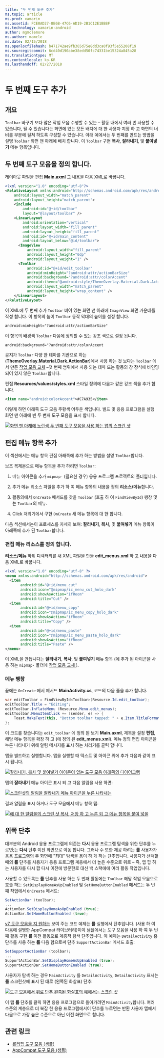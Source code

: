 ```yaml
---
title: "두 번째 도구 추가"
ms.topic: article
ms.prod: xamarin
ms.assetid: FCE0AD27-8B6B-47C6-AD19-2B1C12E1BBBF
ms.technology: xamarin-android
author: mgmclemore
ms.author: mamcle
ms.date: 02/15/2018
ms.openlocfilehash: b471742ae9fb365d75e8dd3ca0f93f5e55208f19
ms.sourcegitcommit: 6cd40d190abe38edd50fc74331be15324a845a28
ms.translationtype: MT
ms.contentlocale: ko-KR
ms.lasthandoff: 02/27/2018
---
```

# <a name="adding-a-second-toolbar"></a>두 번째 도구 추가

<a name="overview" />

## <a name="overview"></a>개요 

`Toolbar` 바꾸기 보다 많은 작업 모음 수행할 수 있는 &ndash; 활동 내에서 여러 번 사용할 수 있습니다, 될 수 있습니다는 화면에 있는 모든 배치에 대 한 사용자 지정 하 고 화면의 너비를 부분에 걸쳐 하도록 구성할 수 있습니다. 아래 예에서는 두 번째를 만드는 방법을 설명 `Toolbar` 화면 맨 아래에 배치 합니다. 이 `Toolbar` 구현 **복사**, **잘라내기**, 및 **붙여넣기** 메뉴 항목입니다. 

<a name="define_second" />

## <a name="define-the-second-toolbar"></a>두 번째 도구 모음을 정의 합니다. 

레이아웃 파일을 편집 **Main.axml** 그 내용을 다음 XML로 바꿉니다.

```xml
<?xml version="1.0" encoding="utf-8"?>
<RelativeLayout xmlns:android="http://schemas.android.com/apk/res/android"
    android:layout_width="match_parent"
    android:layout_height="match_parent">
    <include
        android:id="@+id/toolbar"
        layout="@layout/toolbar" />
    <LinearLayout
        android:orientation="vertical"
        android:layout_width="fill_parent"
        android:layout_height="fill_parent"
        android:id="@+id/main_content"
        android:layout_below="@id/toolbar">
      <ImageView
          android:layout_width="fill_parent"
          android:layout_height="0dp"
          android:layout_weight="1" />
      <Toolbar
          android:id="@+id/edit_toolbar"
          android:minHeight="?android:attr/actionBarSize"
          android:background="?android:attr/colorAccent"
          android:theme="@android:style/ThemeOverlay.Material.Dark.ActionBar"
          android:layout_width="match_parent"
          android:layout_height="wrap_content" />
    </LinearLayout>
</RelativeLayout>
```

이 XML에 두 번째 추가 `Toolbar` 비어 있는 화면 맨 아래에 `ImageView` 화면 가운데를 작성 합니다. 이 항목의 높이 `Toolbar` 동작 막대의 높이를 설정 합니다. 

```xml
android:minHeight="?android:attr/actionBarSize"
```

이 항목의 배경색 `Toolbar` 다음에 정의할 수 있는 강조 색으로 설정 됩니다.

```xml
android:background="?android:attr/colorAccent
```

공지가 `Toolbar` 다양 한 테마를 기반으로 하는 (**ThemeOverlay.Material.Dark.ActionBar**)에서 사용 하는 것 보다는 `Toolbar` 에서 만든 [작업 모음 교체](~/android/user-interface/controls/tool-bar/replacing-the-action-bar.md) &ndash;첫 번째 범위에서 사용 되는 테마 또는 활동의 창 장식에 바인딩되어 있지 않은 `Toolbar`합니다.

편집 **Resources/values/styles.xml** 스타일 정의에 다음과 같은 강조 색을 추가 합니다. 

```xml
<item name="android:colorAccent">#C7A935</item>
```

이렇게 하면 아래쪽 도구 모음 주황색 어두운 색입니다. 빌드 및 응용 프로그램을 실행 화면 맨 아래에 빈 두 번째 도구 모음을 표시 합니다. 

[![화면 맨 아래에 노란색 두 번째 도구 모음을 사용 하는 앱의 스크린 샷](adding-a-second-toolbar-images/01-second-toolbar-sml.png)](adding-a-second-toolbar-images/01-second-toolbar.png)


<a name="second_menus" />
 
## <a name="add-edit-menu-items"></a>편집 메뉴 항목 추가 

이 섹션에서는 메뉴 항목 편집 아래쪽에 추가 하는 방법을 설명 `Toolbar`합니다. 

보조 복제본으로 메뉴 항목을 추가 하려면 `Toolbar`: 

1.  메뉴 아이콘을 추가 `mipmap-` (필요한 경우) 응용 프로그램 프로젝트의 폴더입니다.

2.  추가 메뉴 리소스 파일을 추가 하 여 메뉴 항목의 내용을 정의 **리소스/메뉴**합니다. 

3.  활동의에서 `OnCreate` 메서드를 찾을 `Toolbar` (호출 하 여 `FindViewById`) 팽창 및는 `Toolbar`의 메뉴.

4.  Click 처리기에서 구현 `OnCreate` 새 메뉴 항목에 대 한 합니다. 

다음 섹션에서는이 프로세스를 자세히 보여: **잘라내기**, **복사**, 및 **붙여넣기** 메뉴 항목이 아래쪽에 추가 된 `Toolbar`합니다. 


<a name="second_resource" />

### <a name="define-the-edit-menu-resource"></a>편집 메뉴 리소스를 정의 합니다.

**리소스/메뉴** 하위 디렉터리를 새 XML 파일을 만들 **edit_menus.xml** 하 고 내용을 다음 XML로 바꿉니다.

```xml
<?xml version="1.0" encoding="utf-8" ?>
<menu xmlns:android="http://schemas.android.com/apk/res/android">
  <item
       android:id="@+id/menu_cut"
       android:icon="@mipmap/ic_menu_cut_holo_dark"
       android:showAsAction="ifRoom"
       android:title="Cut" />
  <item
       android:id="@+id/menu_copy"
       android:icon="@mipmap/ic_menu_copy_holo_dark"
       android:showAsAction="ifRoom"
       android:title="Copy" />
  <item
       android:id="@+id/menu_paste"
       android:icon="@mipmap/ic_menu_paste_holo_dark"
       android:showAsAction="ifRoom"
       android:title="Paste" />
</menu>
```

이 XML을 만듭니다는 **잘라내기**, **복사**, 및 **붙여넣기** 메뉴 항목 (에 추가 된 아이콘을 사용 하는 `mipmap-` 폴더에 [작업 모음 교체 ](~/android/user-interface/controls/tool-bar/replacing-the-action-bar.md)).


<a name="inflate_menus" />

### <a name="inflate-the-menus"></a>메뉴 팽창

끝에는 `OnCreate` 에서 메서드 **MainActivity.cs**, 코드의 다음 줄을 추가 합니다. 

```csharp
var editToolbar = FindViewById<Toolbar>(Resource.Id.edit_toolbar);
editToolbar.Title = "Editing";
editToolbar.InflateMenu (Resource.Menu.edit_menus);
editToolbar.MenuItemClick += (sender, e) => {
    Toast.MakeText(this, "Bottom toolbar tapped: " + e.Item.TitleFormatted, ToastLength.Short).Show();
};
```

이 코드를 찾습니다는 `edit_toolbar` 에 정의 된 보기 **Main.axml**, 제목을 설정 **편집**, 해당 메뉴 항목을 확장 하 고 (에 정의 된 **edit_menus.xml**). 메뉴 정의 편집 아이콘을 누른 나타내기 위해 알림 메시지를 표시 하는 처리기를 클릭 합니다. 

앱을 빌드하고 실행합니다. 앱을 실행할 때 텍스트 및 아이콘 위에 추가 다음과 같이 표시 됩니다. 

[![잘라내기, 복사 및 붙여넣기 아이콘이 있는 도구 모음 아래쪽의 다이어그램](adding-a-second-toolbar-images/02-bottom-toolbar-sml.png)](adding-a-second-toolbar-images/02-bottom-toolbar.png)

탭의 **잘라내기** 메뉴 아이콘 표시 되 고 다음 알림을 사용 하면: 

[![스크린샷의 알림을 잘라내기 메뉴 아이콘을 누른 나타내는](adding-a-second-toolbar-images/03-bottom-tapped-sml.png)](adding-a-second-toolbar-images/03-bottom-tapped.png)

결과 알림을 표시 하거나 도구 모음에서 메뉴 항목 탭: 

[![에 대 한 알림을의 스크린 샷 복사, 저장 하 고 누른 되 고 메뉴 항목을 붙여 넣을](adding-a-second-toolbar-images/04-menu-action-sml.png)](adding-a-second-toolbar-images/04-menu-action.png)


<a name="up_button" />

## <a name="the-up-button"></a>위쪽 단추 

대부분의 Android 응용 프로그램에 의존는 **다시** 응용 프로그램 탐색을 위한 단추를 누르면;는 **다시** 단추 이전 화면으로 이동 합니다.
그러나 수 또한 제공 하려는 **를** 사용자가 응용 프로그램의 주 화면에 "최대" 탐색을 용이 하 게 하는 단추입니다. 사용자가 선택할 때의 **를** 단추를 사용자가 응용 프로그램 계층에서 더 높은 수준으로 위로 &ndash; 즉, 앱 팝 하는 사용자를 다시 팝 다시 이전에 방문한로 대신 백 스택에에 여러 활동 작업입니다. 

사용할 수 있도록는 **를** 단추를 사용 하는 두 번째 활동에는 `Toolbar` 해당 작업 모음으로 호출 하는 `SetDisplayHomeAsUpEnabled` 및 `SetHomeButtonEnabled` 메서드는 두 번째 작업에서 `OnCreate` 메서드:

```csharp
SetActionBar (toolbar);
...
ActionBar.SetDisplayHomeAsUpEnabled (true);
ActionBar.SetHomeButtonEnabled (true);
```

[v7 도구 모음을 지 원하는](https://developer.xamarin.com/samples/monodroid/Supportv7/AppCompat/Toolbar/) 보여 주는 코드 예제는 **를** 실행에서 단추입니다. (사용 하 여 다음에 설명한 AppCompat 라이브러리)이이 샘플에서는 도구 모음을 사용 하 여 두 번째 활동 구현 **를** 이전 활동으로 계층적 탐색 단추입니다. 이 예제는 `DetailActivity` 홈 단추를 사용 하는 **를** 다음 함으로써 단추 `SupportActionBar` 메서드 호출: 

```csharp
SetSupportActionBar (toolbar);
...
SupportActionBar.SetDisplayHomeAsUpEnabled (true);
SupportActionBar.SetHomeButtonEnabled (true);
```

사용자가 탐색 하는 경우 `MainActivity` 를 `DetailActivity`, `DetailActivity` 표시는 **를** 스크린샷에 표시 된 대로 (왼쪽된 화살표) 단추:

[![도구 모음에서 위로 단추 왼쪽된 화살표의 예에서는 스크린 샷](adding-a-second-toolbar-images/05-up-button-sml.png)](adding-a-second-toolbar-images/05-up-button.png)

이 탭 **를** 단추를 클릭 하면 응용 프로그램으로 돌아가려면 `MainActivity`합니다. 여러 수준의 계층으로 더 복잡 한 응용 프로그램에서이 단추를 누르면는 반환 사용자 앱에서 다음으로 가장 높은 수준으로 아닌 이전 화면으로 합니다. 



## <a name="related-links"></a>관련 링크

- [롤리팝 도구 모음 (샘플)](https://developer.xamarin.com/samples/monodroid/android5.0/Toolbar/)
- [AppCompat 도구 모음 (샘플)](https://developer.xamarin.com/samples/monodroid/Supportv7/AppCompat/Toolbar/)
